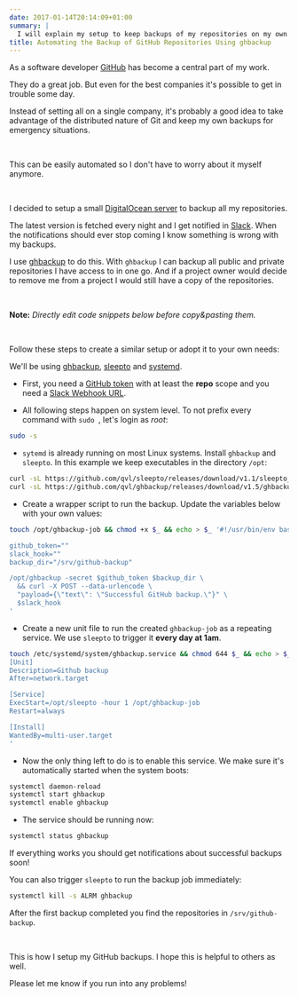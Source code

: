 ```yaml
---
date: 2017-01-14T20:14:09+01:00
summary: |
  I will explain my setup to keep backups of my repositories on my own server.
title: Automating the Backup of GitHub Repositories Using ghbackup
---
```


As a software developer [GitHub](https://github.com/) has become a central part of my work.

They do a great job. But even for the best companies it's possible to get in trouble some day.

Instead of setting all on a single company,
it's probably a good idea to take advantage of the distributed nature of Git
and keep my own backups for emergency situations.

<br>

This can be easily automated so I don't have to worry about it myself anymore.

<br>

I decided to setup a small [DigitalOcean server](https://m.do.co/c/3a2428eee4cc) to backup all my repositories.

The latest version is fetched every night and I get notified in [Slack](https://slack.com/).
When the notifications should ever stop coming I know something is wrong with my backups.

I use [ghbackup](https://qvl.io/ghbackup) to do this.
With `ghbackup` I can backup all public and private repositories I have access to in one go.
And if a project owner would decide to remove me from a project I would still have a copy of the repositories.

<br>

**Note:** *Directly edit code snippets below before copy&pasting them.*

<br>

Follow these steps to create a similar setup or adopt it to your own needs:

We'll be using [ghbackup](https://qvl.io/ghbackup), [sleepto](https://qvl.io/sleepto) and [systemd](https://freedesktop.org/wiki/Software/systemd/).

- First, you need a [GitHub token](https://github.com/settings/tokens) with at least the **repo** scope and you need a [Slack Webhook URL](slack.com/apps/new/A0F7XDUAZ-incoming-webhooks).

- All following steps happen on system level. To not prefix every command with `sudo `, let's login as *root*:

```sh
sudo -s
```

- `sytemd` is already running on most Linux systems. Install `ghbackup` and `sleepto`. In this example we keep executables in the directory `/opt`:

```sh
curl -sL https://github.com/qvl/sleepto/releases/download/v1.1/sleepto_Linux_x86_64.tar.gz | tar -xzf - -C /opt sleepto
curl -sL https://github.com/qvl/ghbackup/releases/download/v1.5/ghbackup_Linux_x86_64.tar.gz | tar -xzf - -C /opt ghbackup
```

- Create a wrapper script to run the backup. Update the variables below with your own values:

```sh
touch /opt/ghbackup-job && chmod +x $_ && echo > $_ '#!/usr/bin/env bash

github_token=""
slack_hook=""
backup_dir="/srv/github-backup"

/opt/ghbackup -secret $github_token $backup_dir \
  && curl -X POST --data-urlencode \
  "payload={\"text\": \"Successful GitHub backup.\"}" \
  $slack_hook
'
```


- Create a new unit file to run the created `ghbackup-job` as a repeating service. We use `sleepto` to trigger it **every day at 1am**.

```sh
touch /etc/systemd/system/ghbackup.service && chmod 644 $_ && echo > $_ '
[Unit]
Description=Github backup
After=network.target

[Service]
ExecStart=/opt/sleepto -hour 1 /opt/ghbackup-job
Restart=always

[Install]
WantedBy=multi-user.target
'
```

- Now the only thing left to do is to enable this service. We make sure it's automatically started when the system boots:

```sh
systemctl daemon-reload
systemctl start ghbackup
systemctl enable ghbackup
```

- The service should be running now:

```sh
systemctl status ghbackup
```

If everything works you should get notifications about successful backups soon!

You can also trigger `sleepto` to run the backup job immediately:

```sh
systemctl kill -s ALRM ghbackup
```

After the first backup completed you find the repositories in `/srv/github-backup`.

<br>

This is how I setup my GitHub backups.
I hope this is helpful to others as well.

Please let me know if you run into any problems!


<script>
  document.querySelectorAll('code').forEach(function(el) {
    el.contentEditable = true
  })
</script>

